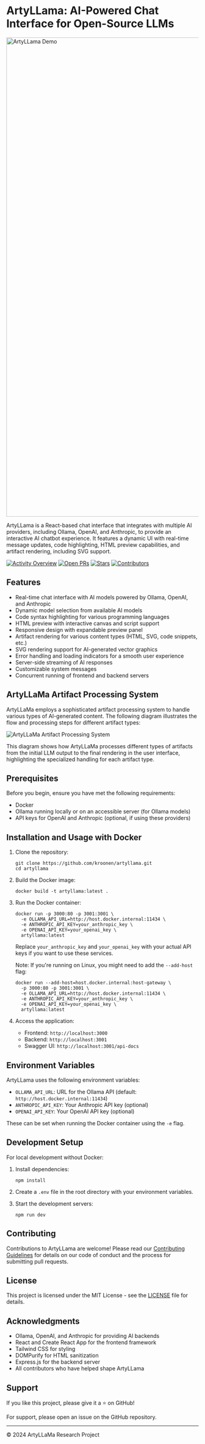 # ArtyLLama: AI-Powered Chat Interface for Open-Source LLMs

<img width="1251" alt="ArtyLLama Demo" src="artyllamaDemo.gif">


ArtyLLama is a React-based chat interface that integrates with multiple AI providers, including Ollama, OpenAI, and Anthropic, to provide an interactive AI chatbot experience. It features a dynamic UI with real-time message updates, code highlighting, HTML preview capabilities, and artifact rendering, including SVG support.

[![Activity Overview](https://img.shields.io/github/commit-activity/m/kroonen/artyllama)](https://github.com/kroonen/artyllama/graphs/commit-activity)
[![Open PRs](https://img.shields.io/github/issues-pr/kroonen/artyllama)](https://github.com/kroonen/artyllama/pulls)
[![Stars](https://img.shields.io/github/stars/kroonen/artyllama)](https://github.com/kroonen/artyllama/stargazers)
[![Contributors](https://img.shields.io/github/contributors/kroonen/artyllama)](https://github.com/kroonen/artyllama/graphs/contributors)

## Features

- Real-time chat interface with AI models powered by Ollama, OpenAI, and Anthropic
- Dynamic model selection from available AI models
- Code syntax highlighting for various programming languages
- HTML preview with interactive canvas and script support
- Responsive design with expandable preview panel
- Artifact rendering for various content types (HTML, SVG, code snippets, etc.)
- SVG rendering support for AI-generated vector graphics
- Error handling and loading indicators for a smooth user experience
- Server-side streaming of AI responses
- Customizable system messages
- Concurrent running of frontend and backend servers

## ArtyLLaMa Artifact Processing System

ArtyLLaMa employs a sophisticated artifact processing system to handle various types of AI-generated content. The following diagram illustrates the flow and processing steps for different artifact types:

![ArtyLLaMa Artifact Processing System](https://raw.githubusercontent.com/kroonen/artyllama/main/docs/artifact-processing-system.svg)

This diagram shows how ArtyLLaMa processes different types of artifacts from the initial LLM output to the final rendering in the user interface, highlighting the specialized handling for each artifact type.

## Prerequisites

Before you begin, ensure you have met the following requirements:

- Docker
- Ollama running locally or on an accessible server (for Ollama models)
- API keys for OpenAI and Anthropic (optional, if using these providers)

## Installation and Usage with Docker

1. Clone the repository:
   ```
   git clone https://github.com/kroonen/artyllama.git
   cd artyllama
   ```

2. Build the Docker image:
   ```
   docker build -t artyllama:latest .
   ```

3. Run the Docker container:
   ```
   docker run -p 3000:80 -p 3001:3001 \
     -e OLLAMA_API_URL=http://host.docker.internal:11434 \
     -e ANTHROPIC_API_KEY=your_anthropic_key \
     -e OPENAI_API_KEY=your_openai_key \
     artyllama:latest
   ```

   Replace `your_anthropic_key` and `your_openai_key` with your actual API keys if you want to use these services.

   Note: If you're running on Linux, you might need to add the `--add-host` flag:
   ```
   docker run --add-host=host.docker.internal:host-gateway \
     -p 3000:80 -p 3001:3001 \
     -e OLLAMA_API_URL=http://host.docker.internal:11434 \
     -e ANTHROPIC_API_KEY=your_anthropic_key \
     -e OPENAI_API_KEY=your_openai_key \
     artyllama:latest
   ```

4. Access the application:
   - Frontend: `http://localhost:3000`
   - Backend: `http://localhost:3001`
   - Swagger UI: `http://localhost:3001/api-docs`

## Environment Variables

ArtyLLama uses the following environment variables:

- `OLLAMA_API_URL`: URL for the Ollama API (default: `http://host.docker.internal:11434`)
- `ANTHROPIC_API_KEY`: Your Anthropic API key (optional)
- `OPENAI_API_KEY`: Your OpenAI API key (optional)

These can be set when running the Docker container using the `-e` flag.

## Development Setup

For local development without Docker:

1. Install dependencies:
   ```
   npm install
   ```

2. Create a `.env` file in the root directory with your environment variables.

3. Start the development servers:
   ```
   npm run dev
   ```

## Contributing

Contributions to ArtyLLama are welcome! Please read our [Contributing Guidelines](CONTRIBUTING.md) for details on our code of conduct and the process for submitting pull requests.

## License

This project is licensed under the MIT License - see the [LICENSE](LICENSE) file for details.

## Acknowledgments

- Ollama, OpenAI, and Anthropic for providing AI backends
- React and Create React App for the frontend framework
- Tailwind CSS for styling
- DOMPurify for HTML sanitization
- Express.js for the backend server
- All contributors who have helped shape ArtyLLama

## Support

If you like this project, please give it a ⭐️ on GitHub!

For support, please open an issue on the GitHub repository.

---

© 2024 ArtyLLaMa Research Project
